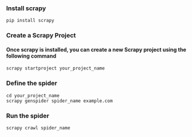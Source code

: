 ### Install scrapy
``````
pip install scrapy
``````
### Create a Scrapy Project
#### Once scrapy is installed, you can create a new Scrapy project using the following command
``````
scrapy startproject your_project_name
``````
### Define the spider
``````
cd your_project_name
scrapy genspider spider_name example.com
``````
### Run the spider
``````
scrapy crawl spider_name
``````